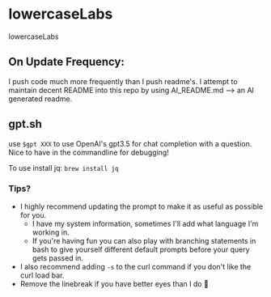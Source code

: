 # lowercaseLabs
lowercaseLabs 

## On Update Frequency:

I push code much more frequently than I push readme's. I attempt to maintain decent README into this repo by using AI_README.md --> an AI generated readme. 

## gpt.sh
use `$gpt XXX` to use OpenAI's gpt3.5 for chat completion with a question. Nice to have in the commandline for debugging!

To use install jq:
`brew install jq`

### Tips?
- I highly recommend updating the prompt to make it as useful as possible for you.
  - I have my system information, sometimes I'll add what language I'm working in.
  - If you're having fun you can also play with branching statements in bash to give yourself different default prompts before your query gets passed in.
- I also recommend adding `-s` to the curl command if you don't like the curl load bar.
- Remove the linebreak if you have better eyes than I do 👀
